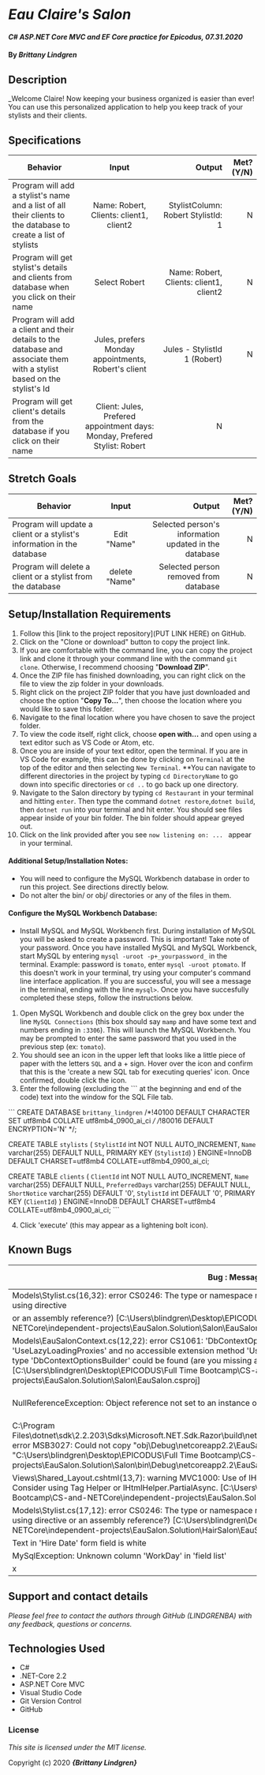 # _Eau Claire's Salon_

#### _C# ASP.NET Core MVC and EF Core practice for Epicodus, 07.31.2020_

#### By _**Brittany Lindgren**_


## Description

_Welcome Claire! Now keeping your business organized is easier than ever! You can use this personalized application to help you keep track of your stylists and their clients. 

## Specifications

| Behavior   |   Input   |  Output |  Met? (Y/N)  |
|----------|:-------------:|------:|-----------:|
|  Program will add a stylist's name and a list of all their clients to the database to create a list of stylists  |  Name: Robert, Clients: client1, client2  |  StylistColumn: Robert StylistId: 1  |  N  |
|  Program will get stylist's details and clients from database when you click on their name | Select Robert | Name: Robert, Clients: client1, client2 |  N  |   
|  Program will add a client and their details to the database and associate them with a stylist based on the stylist's Id | Jules, prefers Monday appointments, Robert's client |  Jules - StylistId 1 (Robert)  |  N  | 
|  Program will get client's details from the database if you click on their name  | Client: Jules, Prefered appointment days: Monday, Prefered Stylist: Robert |  N  |




## Stretch Goals
| Behavior   |   Input   |  Output |  Met? (Y/N)  |
|----------|:-------------:|------:|-----------:|
| Program will update a client or a stylist's information in the database | Edit "Name" | Selected person's information updated in the database | N |
| Program will delete a client or a stylist from the database | delete "Name" | Selected person removed from database | N |


## Setup/Installation Requirements

  1. Follow this [link to the project repository](PUT LINK HERE) on GitHub.  
  2. Click on the "Clone or download" button to copy the project link.     
  3. If you are comfortable with the command line, you can copy the project link and clone it through your command line with the command `git clone`. Otherwise, I recommend choosing "**Download ZIP**".     
   4. Once the ZIP file has finished downloading, you can right click on the file to view the zip folder in your downloads.     
  5. Right click on the project ZIP folder that you have just downloaded and choose the option "**Copy To...**", then choose the location where you would like to save this folder.      
  6. Navigate to the final location where you have chosen to save the project folder.      
  7. To view the code itself, right click, choose **open with...** and open using a text editor such as VS Code or Atom, etc.
  8. Once you are inside of your text editor, open the terminal. If you are in VS Code for example, this can be done by clicking on `Terminal` at the top of the editor and then selecting `New Terminal`. **You can navigate to different directories in the project by typing `cd DirectoryName` to go down into specific directories or `cd ..` to go back up one directory. 
  9. Navigate to the Salon directory by typing `cd Restaurant` in your terminal and hitting `enter`. Then type the command `dotnet restore`,`dotnet build`, then `dotnet run` into your terminal and hit enter. You should see files appear inside of your bin folder. The bin folder should appear greyed out. 
  10. Click on the link provided after you see `now listening on: ... ` appear in your terminal.


#### Additional Setup/Installation Notes:

* You will need to configure the MySQL Workbench database in order to run this project. See directions directly below.   
* Do not alter the bin/ or obj/ directories or any of the files in them.

#### Configure the MySQL Workbench Database:
* Install MySQL and MySQL Workbench first. During installation of MySQL you will be asked to create a password. This is important! Take note of your password. Once you have installed MySQL and MySQL Workbenck, start MySQL by entering `mysql -uroot -p+_yourpassword_` in the terminal. Example: password is `tomato`, enter `mysql -uroot ptomato`. If this doesn't work in your terminal, try using your computer's command line interface application. If you are successful, you will see a message in the terminal, ending with the line `mysql>`. Once you have succesfully completed these steps, follow the instructions below.
1. Open MySQL Workbench and double click on the grey box under the line `MySQL Connections` (this box should say `mamp` and have some text and numbers ending in `:3306`). This will launch the MySQL Workbench. You may be prompted to enter the same password that you used in the previous step (ex: `tomato`). 
2. You should see an icon in the upper left that looks like a little piece of paper with the letters `SQL` and a + sign. Hover over the icon and confirm that this is the 'create a new SQL tab for executing queries' icon. Once confirmed, double click the icon.
3. Enter the following (excluding the ``` at the beginning and end of the code) text into the window for the SQL File tab.

``` CREATE DATABASE `brittany_lindgren` /*!40100 DEFAULT CHARACTER SET utf8mb4 COLLATE utf8mb4_0900_ai_ci */ /*!80016 DEFAULT ENCRYPTION='N' */;

CREATE TABLE `stylists` (
  `StylistId` int NOT NULL AUTO_INCREMENT,
  `Name` varchar(255) DEFAULT NULL,
  PRIMARY KEY (`StylistId`)
) ENGINE=InnoDB DEFAULT CHARSET=utf8mb4 COLLATE=utf8mb4_0900_ai_ci;

CREATE TABLE `clients` (
  `ClientId` int NOT NULL AUTO_INCREMENT,
  `Name` varchar(255) DEFAULT NULL,
  `PreferredDays` varchar(255) DEFAULT NULL,
  `ShortNotice` varchar(255) DEFAULT '0',
  `StylistId` int DEFAULT '0',
  PRIMARY KEY (`ClientId`)
) ENGINE=InnoDB DEFAULT CHARSET=utf8mb4 COLLATE=utf8mb4_0900_ai_ci; ```

4. Click 'execute' (this may appear as a lightening bolt icon).

## Known Bugs

| Bug : Message |  Situation  | Resolved (Y/N) |  How was the issue resolved?  |
| ------- | ----- | ------ | ------- |
| Models\Stylist.cs(16,32): error CS0246: The type or namespace name 'Client' could not be found (are you missing a using directive 
or an assembly reference?) [C:\Users\blindgren\Desktop\EPICODUS\Full Time Bootcamp\CS-and-NETCore\independent-projects\EauSalon.Solution\Salon\EauSalon.csproj] | Run `dotnet build` | Y | Update namespace in Stylist.cs from EauSalon to EauSalon.Models |
| Models\EauSalonContext.cs(12,22): error CS1061: 'DbContextOptionsBuilder' does not contain a definition for 'UseLazyLoadingProxies' and no accessible extension method 'UseLazyLoadingProxies' accepting a first argument of type 'DbContextOptionsBuilder' could be found (are you missing a using directive or an assembly reference?) [C:\Users\blindgren\Desktop\EPICODUS\Full Time Bootcamp\CS-and-NETCore\independent-projects\EauSalon.Solution\Salon\EauSalon.csproj] | Run `dotnet build` | Y | Remove `protected override void OnConfiguring(DbContextOptionsBuilder optionsBuilder){optionsBuilder.UseLazyLoadingProxies();}` from EauSalonContext.cs |
| NullReferenceException: Object reference not set to an instance of an object | Click on 'See a list of all Stylists' link on Splash Page | Y | Create List in StylistsController for Index() to get list of stylists from database, pass list to Index view |
| C:\Program Files\dotnet\sdk\2.2.203\Sdks\Microsoft.NET.Sdk.Razor\build\netstandard2.0\Sdk.Razor.CurrentVersion.targets(510,5): error MSB3027: Could not copy "obj\Debug\netcoreapp2.2\EauSalon.Views.dll" to "C:\Users\blindgren\Desktop\EPICODUS\Full Time Bootcamp\CS-and-NETCore\independent-projects\EauSalon.Solution\Salon\bin\Debug\netcoreapp2.2\EauSalon.Views.dll". Exceeded retry count of 10. Failed.  | Enter command `dotnet watch run` into terminal | Y | remove obj and bin directories, close VS Code, reopen, navigate into Salon directory, enter `dotnet restore` into terminal and then `dotnet build` |
| Views\Shared\_Layout.cshtml(13,7): warning MVC1000: Use of IHtmlHelper.Partial may result in application deadlocks. Consider using <partial> Tag Helper or IHtmlHelper.PartialAsync. [C:\Users\blindgren\Desktop\EPICODUS\Full Time Bootcamp\CS-and-NETCore\independent-projects\EauSalon.Solution\Salon\EauSalon.csproj] | n/a | Y | X |
| Models\Stylist.cs(17,12): error CS0246: The type or namespace name 'DateTime' could not be found (are you missing a using directive or an assembly reference?) [C:\Users\blindgren\Desktop\EPICODUS\Full Time Bootcamp\CS-and-NETCore\independent-projects\EauSalon.Solution\HairSalon\EauSalon.csproj] | `dotnet build` | Y | Add `using System;` statement to top of Stylist.cs file |
| Text in 'Hire Date' form field is white | Views/Stylists/Create.cshtml | N | x |
| MySqlException: Unknown column 'WorkDay' in 'field list' | Submit Create Stylist form | N | x |
| x | x | N | x |



## Support and contact details

_Please feel free to contact the authors through GitHub (LINDGRENBA) with any feedback, questions or concerns._


## Technologies Used

* C#
* .NET-Core 2.2
* ASP.NET Core MVC
* Visual Studio Code
* Git Version Control
* GitHub


### License

*This site is licensed under the MIT license.*

Copyright (c) 2020 **_{Brittany Lindgren}_**
